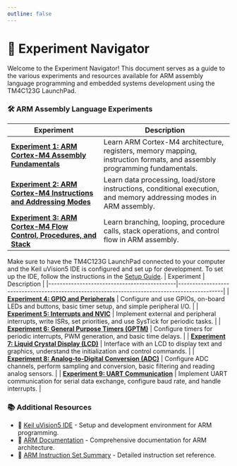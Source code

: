 ```yaml
---
outline: false
---
```

# 🧭 Experiment Navigator

Welcome to the Experiment Navigator! This document serves as a guide to the various experiments and resources available for ARM assembly language programming and embedded systems development using the TM4C123G LaunchPad.
### 🛠️ ARM Assembly Language Experiments
| Experiment                                  | Description                                                                                  |
|---------------------------------------------|----------------------------------------------------------------------------------------------|
|  [**Experiment 1: ARM Cortex-M4 Assembly Fundamentals**](/experiments/1)           | Learn ARM Cortex-M4 architecture, registers, memory mapping, instruction formats, and assembly programming fundamentals. |
|  [**Experiment 2: ARM Cortex-M4 Instructions and Addressing Modes**](/experiments/2) | Learn data processing, load/store instructions, conditional execution, and memory addressing modes in ARM assembly. |
|  [**Experiment 3: ARM Cortex-M4 Flow Control, Procedures, and Stack**](/experiments/3)     | Learn branching, looping, procedure calls, stack operations, and control flow in ARM assembly.      |

Make sure to have the TM4C123G LaunchPad connected to your computer and the Keil uVision5 IDE is configured and set up for development. To set up the IDE, follow the instructions in the [Setup Guide](/setup.md).
| Experiment                                  | Description                                                                                  |
|---------------------------------------------|----------------------------------------------------------------------------------------------|
| [**Experiment 4: GPIO and Peripherals**](/experiments/4) | Configure and use GPIOs, on-board LEDs and buttons, basic timer setup, and simple peripheral I/O. | 
| [**Experiment 5: Interrupts and NVIC**](/experiments/5) | Implement external and peripheral interrupts, write ISRs, set priorities, and use SysTick for periodic tasks. | 
| [**Experiment 6: General Purpose Timers (GPTM)**](/experiments/6) | Configure timers for periodic interrupts, PWM generation, and basic time delays. |
| [**Experiment 7: Liquid Crystal Display (LCD)**](/experiments/7) | Interface with an LCD to display text and graphics, understand the initialization and control commands. | 
| [**Experiment 8: Analog-to-Digital Conversion (ADC)**](/experiments/8) | Configure ADC channels, perform sampling and conversion, basic filtering and reading analog sensors. |
| [**Experiment 9: UART Communication**](/experiments/9) | Implement UART communication for serial data exchange, configure baud rate, and handle interrupts. |

### 📚 Additional Resources
- 🔗 [Keil uVision5 IDE](https://www.keil.com/demo/eval/arm.htm) - Setup and development environment for ARM programming.
- 📑 [ARM Documentation](https://developer.arm.com/documentation/dui0041/latest/) - Comprehensive documentation for ARM architecture.
- 📝 [ARM Instruction Set Summary](https://developer.arm.com/documentation/100165/0201/Programmers-Model/Instruction-set-summary/Processor-instructions) - Detailed instruction set reference.
